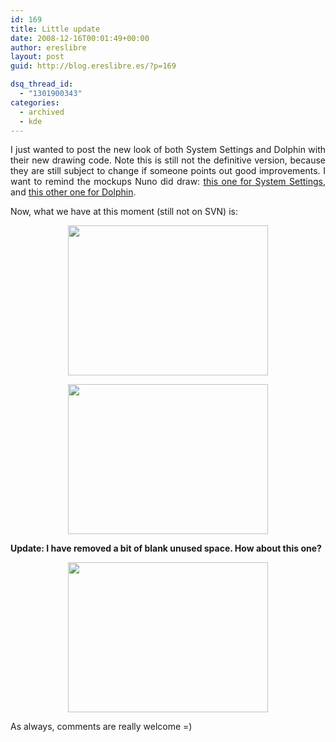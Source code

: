 ```yaml
---
id: 169
title: Little update
date: 2008-12-16T00:01:49+00:00
author: ereslibre
layout: post
guid: http://blog.ereslibre.es/?p=169

dsq_thread_id:
  - "1301900343"
categories:
  - archived
  - kde
---
```

<p style="text-align: justify;">
  I just wanted to post the new look of both System Settings and Dolphin with their new drawing code. Note this is still not the definitive version, because they are still subject to change if someone points out good improvements. I want to remind the mockups Nuno did draw: <a href="http://media.ereslibre.es/2008/12/image2449.png" target="_blank">this one for System Settings</a>, and <a href="http://media.ereslibre.es/2008/12/image24492.png" target="_blank">this other one for Dolphin</a>.
</p>

<p style="text-align: justify;">
  Now, what we have at this moment (still not on SVN) is:
</p>

<p style="text-align: center;">
  <a href="http://media.ereslibre.es/2008/12/systemsettings-new.png" target="_blank"><img class="aligncenter" title="http://media.ereslibre.es/2008/12/systemsettings-new.png" src="http://media.ereslibre.es/2008/12/systemsettings-new.png" alt="" width="320" height="240" /></a>
</p>

<p style="text-align: center;">
  <a href="http://media.ereslibre.es/2008/12/dolphin-new.png" target="_blank"><img class="aligncenter" title="http://media.ereslibre.es/2008/12/dolphin-new.png" src="http://media.ereslibre.es/2008/12/dolphin-new.png" alt="" width="320" height="240" /></a>
</p>

<p style="text-align: justify;">
  <p style="text-align: justify;">
    <strong>Update: I have removed a bit of blank unused space. How about this one?</strong>
  </p>

  <p style="text-align: center;">
    <a href="http://media.ereslibre.es/2008/12/systemsettings-new2.png" target="_blank"><img class="aligncenter" title="http://media.ereslibre.es/2008/12/systemsettings-new2.png" src="http://media.ereslibre.es/2008/12/systemsettings-new2.png" alt="" width="320" height="240" /></a>
  </p>

  <p style="text-align: justify;">
    As always, comments are really welcome =)
  </p>
